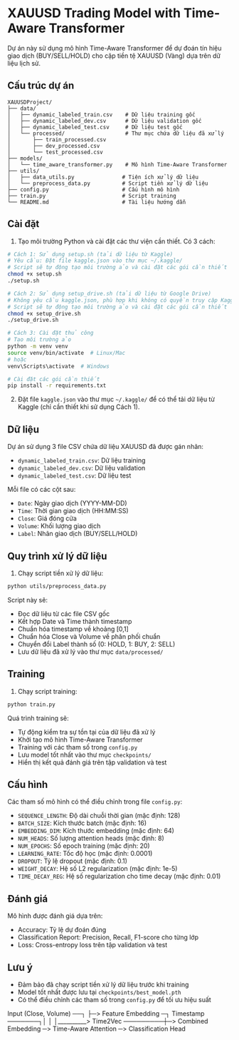 # XAUUSD Trading Model with Time-Aware Transformer

Dự án này sử dụng mô hình Time-Aware Transformer để dự đoán tín hiệu giao dịch (BUY/SELL/HOLD) cho cặp tiền tệ XAUUSD (Vàng) dựa trên dữ liệu lịch sử.

## Cấu trúc dự án

```
XAUUSDProject/
├── data/
│   ├── dynamic_labeled_train.csv    # Dữ liệu training gốc
│   ├── dynamic_labeled_dev.csv      # Dữ liệu validation gốc
│   ├── dynamic_labeled_test.csv     # Dữ liệu test gốc
│   └── processed/                   # Thư mục chứa dữ liệu đã xử lý
│       ├── train_processed.csv
│       ├── dev_processed.csv
│       └── test_processed.csv
├── models/
│   └── time_aware_transformer.py    # Mô hình Time-Aware Transformer
├── utils/
│   ├── data_utils.py               # Tiện ích xử lý dữ liệu
│   └── preprocess_data.py          # Script tiền xử lý dữ liệu
├── config.py                       # Cấu hình mô hình
├── train.py                        # Script training
└── README.md                       # Tài liệu hướng dẫn
```

## Cài đặt

1. Tạo môi trường Python và cài đặt các thư viện cần thiết. Có 3 cách:

```bash
# Cách 1: Sử dụng setup.sh (tải dữ liệu từ Kaggle)
# Yêu cầu: Đặt file kaggle.json vào thư mục ~/.kaggle/
# Script sẽ tự động tạo môi trường ảo và cài đặt các gói cần thiết
chmod +x setup.sh
./setup.sh

# Cách 2: Sử dụng setup_drive.sh (tải dữ liệu từ Google Drive)
# Không yêu cầu kaggle.json, phù hợp khi không có quyền truy cập Kaggle
# Script sẽ tự động tạo môi trường ảo và cài đặt các gói cần thiết
chmod +x setup_drive.sh
./setup_drive.sh

# Cách 3: Cài đặt thủ công
# Tạo môi trường ảo
python -m venv venv
source venv/bin/activate  # Linux/Mac
# hoặc
venv\Scripts\activate  # Windows

# Cài đặt các gói cần thiết
pip install -r requirements.txt
```

2. Đặt file `kaggle.json` vào thư mục `~/.kaggle/` để có thể tải dữ liệu từ Kaggle (chỉ cần thiết khi sử dụng Cách 1).

## Dữ liệu

Dự án sử dụng 3 file CSV chứa dữ liệu XAUUSD đã được gán nhãn:
- `dynamic_labeled_train.csv`: Dữ liệu training
- `dynamic_labeled_dev.csv`: Dữ liệu validation
- `dynamic_labeled_test.csv`: Dữ liệu test

Mỗi file có các cột sau:
- `Date`: Ngày giao dịch (YYYY-MM-DD)
- `Time`: Thời gian giao dịch (HH:MM:SS)
- `Close`: Giá đóng cửa
- `Volume`: Khối lượng giao dịch
- `Label`: Nhãn giao dịch (BUY/SELL/HOLD)

## Quy trình xử lý dữ liệu

1. Chạy script tiền xử lý dữ liệu:
```bash
python utils/preprocess_data.py
```

Script này sẽ:
- Đọc dữ liệu từ các file CSV gốc
- Kết hợp Date và Time thành timestamp
- Chuẩn hóa timestamp về khoảng [0,1]
- Chuẩn hóa Close và Volume về phân phối chuẩn
- Chuyển đổi Label thành số (0: HOLD, 1: BUY, 2: SELL)
- Lưu dữ liệu đã xử lý vào thư mục `data/processed/`

## Training

1. Chạy script training:
```bash
python train.py
```

Quá trình training sẽ:
- Tự động kiểm tra sự tồn tại của dữ liệu đã xử lý
- Khởi tạo mô hình Time-Aware Transformer
- Training với các tham số trong `config.py`
- Lưu model tốt nhất vào thư mục `checkpoints/`
- Hiển thị kết quả đánh giá trên tập validation và test

## Cấu hình

Các tham số mô hình có thể điều chỉnh trong file `config.py`:
- `SEQUENCE_LENGTH`: Độ dài chuỗi thời gian (mặc định: 128)
- `BATCH_SIZE`: Kích thước batch (mặc định: 16)
- `EMBEDDING_DIM`: Kích thước embedding (mặc định: 64)
- `NUM_HEADS`: Số lượng attention heads (mặc định: 8)
- `NUM_EPOCHS`: Số epoch training (mặc định: 20)
- `LEARNING_RATE`: Tốc độ học (mặc định: 0.0001)
- `DROPOUT`: Tỷ lệ dropout (mặc định: 0.1)
- `WEIGHT_DECAY`: Hệ số L2 regularization (mặc định: 1e-5)
- `TIME_DECAY_REG`: Hệ số regularization cho time decay (mặc định: 0.01)

## Đánh giá

Mô hình được đánh giá dựa trên:
- Accuracy: Tỷ lệ dự đoán đúng
- Classification Report: Precision, Recall, F1-score cho từng lớp
- Loss: Cross-entropy loss trên tập validation và test

## Lưu ý

- Đảm bảo đã chạy script tiền xử lý dữ liệu trước khi training
- Model tốt nhất được lưu tại `checkpoints/best_model.pth`
- Có thể điều chỉnh các tham số trong `config.py` để tối ưu hiệu suất 

Input (Close, Volume) ──┐
                        ├─>   Feature Embedding ─┐
Timestamp ───────┐│                              │
                  │__________> Time2Vec ─────────┼─> Combined Embedding ─> Time-Aware Attention ─> Classification Head
